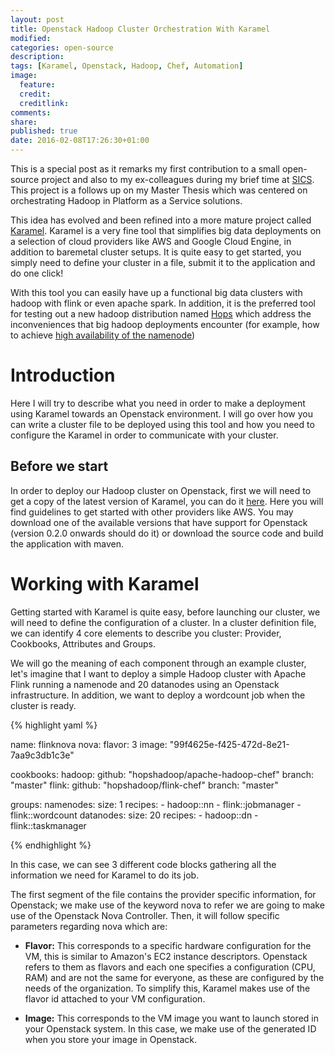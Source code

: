```yaml
---
layout: post
title: Openstack Hadoop Cluster Orchestration With Karamel
modified:
categories: open-source
description:
tags: [Karamel, Openstack, Hadoop, Chef, Automation]
image:
  feature:
  credit:
  creditlink:
comments:
share:
published: true
date: 2016-02-08T17:26:30+01:00
---
```


This is a special post as it remarks my first contribution to a small open-source project and also to my ex-colleagues 
during my brief time at [SICS](https://www.sics.se/). This project is a follows up on my Master Thesis which was 
centered on orchestrating Hadoop in Platform as a Service solutions.
 
This idea has evolved and been refined into a more mature project called [Karamel](http://www.karamel.io/). Karamel is 
a very fine tool that simplifies big data deployments on a selection of cloud providers like AWS and Google Cloud Engine, 
in addition to baremetal cluster setups. It is quite easy to get started, you simply need to define your cluster in a 
file, submit it to the application and do one click!

With this tool you can easily have up a functional big data clusters with hadoop with flink or even apache spark. 
In addition, it is the preferred tool for testing out a new hadoop distribution named [Hops](http://www.hops.io/) 
which address the inconveniences that big hadoop deployments encounter (for example, how to achieve [high 
availability of the namenode](http://www.hops.io/?q=content/hdfs))

# Introduction

Here I will try to describe what you need in order to make a deployment using Karamel towards an Openstack 
environment. I will go over how you can write a cluster file to be deployed using this tool and how you need to 
configure the Karamel in order to communicate with your cluster.

## Before we start

In order to deploy our Hadoop cluster on Openstack, first we will need to get a copy of the latest version of 
Karamel, you can do it [here](http://www.karamel.io/?q=content/getting-started-karamel). Here you will find 
guidelines to get started with other providers like AWS. You may download one of the available versions that have 
support for Openstack (version 0.2.0 onwards should do it) or download the source code and build the application with
 maven.
 
# Working with Karamel

Getting started with Karamel is quite easy, before launching our cluster, we will need to define the configuration of a
cluster. In a cluster definition file, we can identify 4 core elements to describe you cluster: Provider, Cookbooks, 
Attributes and Groups. 

We will go the meaning of each component through an example cluster, let's imagine that I want to deploy a 
simple Hadoop cluster with Apache Flink running a namenode and 20 datanodes using an Openstack infrastructure. In 
addition, we want to deploy a wordcount job when the cluster is ready.

{% highlight yaml %}

name: flinknova
nova:
  flavor: 3
  image: "99f4625e-f425-472d-8e21-7aa9c3db1c3e"

cookbooks:
  hadoop:
    github: "hopshadoop/apache-hadoop-chef"
    branch: "master"
  flink:
    github: "hopshadoop/flink-chef"
    branch: "master"

groups:
  namenodes:
    size: 1
    recipes:
        - hadoop::nn
        - flink::jobmanager
        - flink::wordcount
  datanodes:
    size: 20
    recipes:
        - hadoop::dn
        - flink::taskmanager
        
{% endhighlight %}

In this case, we can see 3 different code blocks gathering all the information we need for Karamel to do its job. 

The first segment of the file contains the provider specific information, for Openstack; we make use of the
  keyword nova to refer we are going to make use of the Openstack Nova Controller. Then, it will follow specific 
  parameters regarding nova which are:
  
  * __Flavor:__ This corresponds to a specific hardware configuration for the VM, this is similar to Amazon's EC2 
  instance descriptors. Openstack refers to them as flavors and each one specifies a configuration (CPU, RAM) and are
   not the same for everyone, as these are configured by the needs of the organization. To simplify this, Karamel makes
    use of the flavor id attached to your VM configuration.
   
  * __Image:__ This corresponds to the VM image you want to launch stored in your Openstack system. In this case, we 
  make use of the generated ID when you store your image in Openstack.
  

